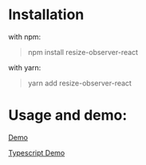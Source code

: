 # Installation

with npm:

> npm install resize-observer-react

with yarn:

> yarn add resize-observer-react

# Usage and demo:

[Demo](https://codesandbox.io/s/resize-observer-react-04okd9?file=/src/App.js)

[Typescript Demo](https://codesandbox.io/s/react-resize-observer-ts-8wddfm?file=/src/App.tsx)
